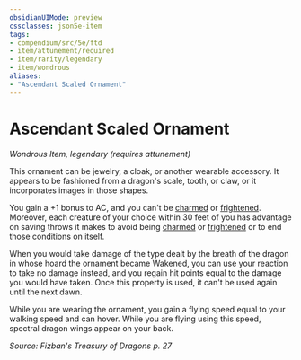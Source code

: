 ```yaml
---
obsidianUIMode: preview
cssclasses: json5e-item
tags:
- compendium/src/5e/ftd
- item/attunement/required
- item/rarity/legendary
- item/wondrous
aliases: 
- "Ascendant Scaled Ornament"
---
```

# Ascendant Scaled Ornament
*Wondrous Item, legendary (requires attunement)*  


This ornament can be jewelry, a cloak, or another wearable accessory. It appears to be fashioned from a dragon's scale, tooth, or claw, or it incorporates images in those shapes.

You gain a +1 bonus to AC, and you can't be [charmed](5E2014官方资源/规则/conditions.md#charmed) or [frightened](5E2014官方资源/规则/conditions.md#frightened). Moreover, each creature of your choice within 30 feet of you has advantage on saving throws it makes to avoid being [charmed](5E2014官方资源/规则/conditions.md#charmed) or [frightened](5E2014官方资源/规则/conditions.md#frightened) or to end those conditions on itself.

When you would take damage of the type dealt by the breath of the dragon in whose hoard the ornament became Wakened, you can use your reaction to take no damage instead, and you regain hit points equal to the damage you would have taken. Once this property is used, it can't be used again until the next dawn.

While you are wearing the ornament, you gain a flying speed equal to your walking speed and can hover. While you are flying using this speed, spectral dragon wings appear on your back.

*Source: Fizban's Treasury of Dragons p. 27*